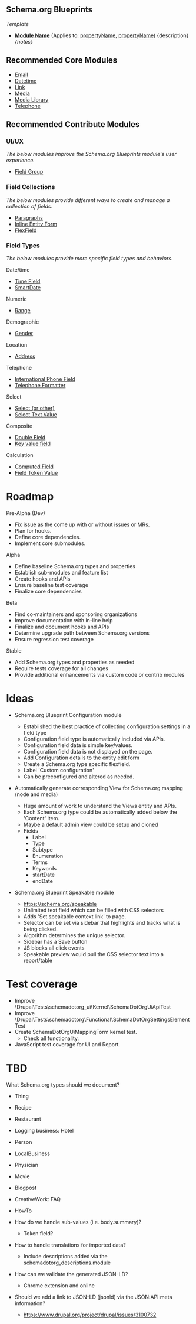 Schema.org Blueprints
---------------------

_Template_

- **[Module Name](https://www.drupal.org/)**
(Applies to:
[propertyName](https://schema.org/propertyName),
[propertyName](https://schema.org/propertyName))
{description}
_{notes}_


## Recommended Core Modules

- [Email](https://www.drupal.org/docs/8/core/modules/email)
- [Datetime](https://www.drupal.org/docs/8/core/modules/datetime)
- [Link](https://www.drupal.org/docs/8/core/modules/liunk)
- [Media](https://www.drupal.org/docs/8/core/modules/media)
- [Media Library](https://www.drupal.org/docs/8/core/modules/media_library)
- [Telephone](https://www.drupal.org/docs/8/core/modules/telephone)

## Recommended Contribute Modules

### UI/UX

_The below modules improve the Schema.org Blueprints module's user experience._

- [Field Group](https://www.drupal.org/project/field_group)

### Field Collections

_The below modules provide different ways to create and manage a collection of fields._

- [Paragraphs](https://www.drupal.org/project/paragraphs)
- [Inline Entity Form](https://www.drupal.org/project/inline_entity_form)
- [FlexField](https://www.drupal.org/project/flexfield)

### Field Types

_The below modules provide more specific field types and behaviors._


Date/time

- [Time Field](https://www.drupal.org/project/time_field)
- [SmartDate](https://www.drupal.org/project/smart_date)

Numeric

- [Range](https://www.drupal.org/project/range)

Demographic

- [Gender](https://www.drupal.org/project/gender)

Location

- [Address](https://www.drupal.org/project/address)

Telephone

- [International Phone Field](https://www.drupal.org/project/international_phone)
- [Telephone Formatter](https://www.drupal.org/project/telephone_formatter)

Select

- [Select (or other)](https://www.drupal.org/project/select_or_other)
- [Select Text Value](https://www.drupal.org/project/select_text_value)

Composite

- [Double Field](https://www.drupal.org/project/double_field)
- [Key value field](https://www.drupal.org/project/key_value_field)


Calculation

- [Computed Field](https://www.drupal.org/project/computed_field)
- [Field Token Value](https://www.drupal.org/project/field_token_value)

# Roadmap

Pre-Alpha (Dev)
- Fix issue as the come up with or without issues or MRs.
- Plan for hooks.
- Define core dependencies.
- Implement core submodules.

Alpha
- Define baseline Schema.org types and properties
- Establish sub-modules and feature list
- Create hooks and APIs
- Ensure baseline test coverage
- Finalize core dependencies

Beta
- Find co-maintainers and sponsoring organizations
- Improve documentation with in-line help
- Finalize and document hooks and APIs
- Determine upgrade path between Schema.org versions
- Ensure regression test coverage

Stable
- Add Schema.org types and properties as needed
- Require tests coverage for all changes
- Provide additional enhancements via custom code or contrib modules

# Ideas

- Schema.org Blueprint Configuration module
  - Established the best practice of collecting configuration settings in a
    field type
  - Configuration field type is automatically included via APIs.
  - Configuration field data is simple key/values.
  - Configuration field data is not displayed on the page.
  - Add Configuration details to the entity edit form
  - Create a Schema.org type specific flexfield.
  - Label 'Custom configuration'
  - Can be preconfigured and altered as needed.

- Automatically generate corresponding View for Schema.org mapping (node and media)
  - Huge amount of work to understand the Views entity and APIs.
  - Each Schema.org type could be automatically added below the 'Content' item.
  - Maybe a default admin view could be setup and cloned
  - Fields
    - Label
    - Type
    - Subtype
    - Enumeration
    - Terms
    - Keywords
    - startDate
    - endDate

- Schema.org Blueprint Speakable module
  - https://schema.org/speakable
  - Unlimited text field which can be filled with CSS selectors
  - Adds 'Set speakable context link' to page.
  - Selector can be set via sidebar that highlights and tracks what is being
    clicked.
  - Algorithm determines the unique selector.
  - Sidebar has a Save button
  - JS blocks all click events
  - Speakable preview would pull the CSS selector text into a report/table

# Test coverage

- Improve \Drupal\Tests\schemadotorg_ui\Kernel\SchemaDotOrgUiApiTest
- Improve \Drupal\Tests\schemadotorg\Functional\SchemaDotOrgSettingsElementTest
- Create SchemaDotOrgUiMappingForm kernel test.
  - Check all functionality.
- JavaScript test coverage for UI and Report.

# TBD

What Schema.org types should we document?
- Thing
- Recipe
- Restaurant
- Logging business: Hotel
- Person
- LocalBusiness
- Physician
- Movie
- Blogpost
- CreativeWork: FAQ
- HowTo

- How do we handle sub-values (i.e. body.summary)?
  - Token field?

- How to handle translations for imported data?
  - Include descriptions added via the schemadotorg_descriptions.module

- How can we validate the generated JSON-LD?
  - Chrome extension and online

- Should we add a link to JSON-LD (jsonld) via the JSON:API meta information?
  - https://www.drupal.org/project/drupal/issues/3100732

